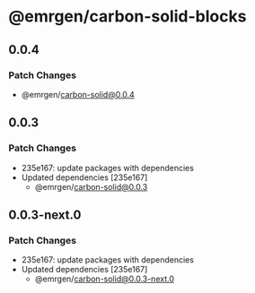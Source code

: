 # @emrgen/carbon-solid-blocks

## 0.0.4

### Patch Changes

- @emrgen/carbon-solid@0.0.4

## 0.0.3

### Patch Changes

- 235e167: update packages with dependencies
- Updated dependencies [235e167]
  - @emrgen/carbon-solid@0.0.3

## 0.0.3-next.0

### Patch Changes

- 235e167: update packages with dependencies
- Updated dependencies [235e167]
  - @emrgen/carbon-solid@0.0.3-next.0
